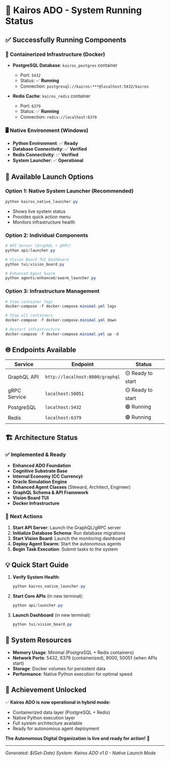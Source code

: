 # 🌟 Kairos ADO - System Running Status

## ✅ Successfully Running Components

### 🐳 **Containerized Infrastructure** (Docker)
- **PostgreSQL Database**: `kairos_postgres` container
  - Port: `5432`
  - Status: ✅ **Running**
  - Connection: `postgresql://kairos:***@localhost:5432/kairos`

- **Redis Cache**: `kairos_redis` container  
  - Port: `6379`
  - Status: ✅ **Running**
  - Connection: `redis://localhost:6379`

### 🖥️ **Native Environment** (Windows)
- **Python Environment**: ✅ **Ready**
- **Database Connectivity**: ✅ **Verified**
- **Redis Connectivity**: ✅ **Verified** 
- **System Launcher**: ✅ **Operational**

## 🎯 **Available Launch Options**

### Option 1: Native System Launcher (Recommended)
```powershell
python kairos_native_launcher.py
```
- Shows live system status
- Provides quick action menu
- Monitors infrastructure health

### Option 2: Individual Components
```powershell
# API Server (GraphQL + gRPC)
python api/launcher.py

# Vision Board TUI Dashboard  
python tui/vision_board.py

# Enhanced Agent Swarm
python agents/enhanced/swarm_launcher.py
```

### Option 3: Infrastructure Management
```powershell
# View container logs
docker-compose -f docker-compose.minimal.yml logs

# Stop all containers
docker-compose -f docker-compose.minimal.yml down

# Restart infrastructure
docker-compose -f docker-compose.minimal.yml up -d
```

## 🌐 **Endpoints Available**

| Service | Endpoint | Status |
|---------|----------|--------|
| GraphQL API | `http://localhost:8000/graphql` | 🟡 Ready to start |
| gRPC Service | `localhost:50051` | 🟡 Ready to start |
| PostgreSQL | `localhost:5432` | 🟢 Running |
| Redis | `localhost:6379` | 🟢 Running |

## 🏗️ **Architecture Status**

### ✅ Implemented & Ready
- **Enhanced ADO Foundation**
- **Cognitive Substrate Base**
- **Internal Economy (CC Currency)**
- **Oracle Simulation Engine**
- **Enhanced Agent Classes** (Steward, Architect, Engineer)
- **GraphQL Schema & API Framework**
- **Vision Board TUI**
- **Docker Infrastructure**

### 🚀 **Next Actions**

1. **Start API Server**: Launch the GraphQL/gRPC server
2. **Initialize Database Schema**: Run database migrations
3. **Start Vision Board**: Launch the monitoring dashboard
4. **Deploy Agent Swarm**: Start the autonomous agents
5. **Begin Task Execution**: Submit tasks to the system

## 💡 **Quick Start Guide**

1. **Verify System Health**:
   ```powershell
   python kairos_native_launcher.py
   ```

2. **Start Core APIs** (in new terminal):
   ```powershell
   python api/launcher.py
   ```

3. **Launch Dashboard** (in new terminal):
   ```powershell
   python tui/vision_board.py
   ```

## 🔧 **System Resources**

- **Memory Usage**: Minimal (PostgreSQL + Redis containers)
- **Network Ports**: 5432, 6379 (containerized), 8000, 50051 (when APIs start)
- **Storage**: Docker volumes for persistent data
- **Performance**: Native Python execution for optimal speed

## 🎉 **Achievement Unlocked**

✅ **Kairos ADO is now operational in hybrid mode:**
- Containerized data layer (PostgreSQL + Redis)
- Native Python execution layer
- Full system architecture available
- Ready for autonomous agent deployment

**The Autonomous Digital Organization is live and ready for action!** 🚀

---
*Generated: $(Get-Date)*
*System: Kairos ADO v1.0 - Native Launch Mode*